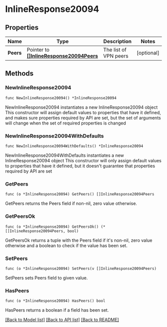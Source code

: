 # InlineResponse20094

## Properties

Name | Type | Description | Notes
------------ | ------------- | ------------- | -------------
**Peers** | Pointer to [**[]InlineResponse20094Peers**](InlineResponse20094Peers.md) | The list of VPN peers | [optional] 

## Methods

### NewInlineResponse20094

`func NewInlineResponse20094() *InlineResponse20094`

NewInlineResponse20094 instantiates a new InlineResponse20094 object
This constructor will assign default values to properties that have it defined,
and makes sure properties required by API are set, but the set of arguments
will change when the set of required properties is changed

### NewInlineResponse20094WithDefaults

`func NewInlineResponse20094WithDefaults() *InlineResponse20094`

NewInlineResponse20094WithDefaults instantiates a new InlineResponse20094 object
This constructor will only assign default values to properties that have it defined,
but it doesn't guarantee that properties required by API are set

### GetPeers

`func (o *InlineResponse20094) GetPeers() []InlineResponse20094Peers`

GetPeers returns the Peers field if non-nil, zero value otherwise.

### GetPeersOk

`func (o *InlineResponse20094) GetPeersOk() (*[]InlineResponse20094Peers, bool)`

GetPeersOk returns a tuple with the Peers field if it's non-nil, zero value otherwise
and a boolean to check if the value has been set.

### SetPeers

`func (o *InlineResponse20094) SetPeers(v []InlineResponse20094Peers)`

SetPeers sets Peers field to given value.

### HasPeers

`func (o *InlineResponse20094) HasPeers() bool`

HasPeers returns a boolean if a field has been set.


[[Back to Model list]](../README.md#documentation-for-models) [[Back to API list]](../README.md#documentation-for-api-endpoints) [[Back to README]](../README.md)



